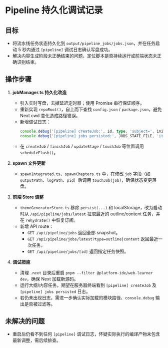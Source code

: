 # Pipeline 持久化调试记录

## 目标
- 将流水线任务状态持久化到 `output/pipeline_jobs/jobs.json`，并在任务启动 5 秒内通过 `[pipeline]` 调试日志确认写盘成功。
- 解决内容生成阶段未正确结束的问题，定位脚本是否持续运行或前端状态未正确识别结束。

## 操作步骤
1. **jobManager.ts 持久化改造**
   - 引入实时写盘，去掉延迟定时器；使用 Promise 串行保证顺序。
   - 重新实现 `repoRoot()`，自上而下查找 `config.json` / `package.json`，避免 Next cwd 变化造成路径错误。
   - 新增调试日志：
     ```ts
     console.debug('[pipeline] createJob:', id, type, 'subject=', init?.subject, 'cwd=', process.cwd(), 'repoRoot=', repoRoot());
     console.debug('[pipeline] jobs persisted:', JOBS_STATE_FILE, 'items=', payload.length);
     ```
   - 在 `createJob` / `finishJob` / `updateStage` / `touchJob` 等位置调用 `scheduleFlush()`。

2. **spawn 文件更新**
   - `spawnIntegrated.ts`、`spawnChapters.ts` 中，在修改 `job` 字段（如 `outputPath`、`logPath`、`pid`）后调用 `touchJob(job)`，确保状态变更落盘。

3. **前端 Store 调整**
   - `themeGeneratorStore.ts` 移除 `persist(...)` 和 localStorage，改为启动时从 `/api/pipeline/jobs/latest` 拉取最近的 outline/content 任务，并在 `rehydrate()` 中恢复订阅。
   - 新增 API route：
     - `GET /api/pipeline/jobs` 返回全部 snapshot。
     - `GET /api/pipeline/jobs/latest?type=outline|content` 返回最近一次任务。
     - `GET /api/pipeline/jobs/[id]` 返回指定任务快照。

4. **调试措施**
   - 清理 `.next` 目录后重启 `pnpm --filter @platform-ide/web-learner dev`，确保 Next 加载新源码。
   - 运行大纲/内容任务，期望在服务器终端看到 `[pipeline] createJob` 及 `[pipeline] jobs persisted` 日志。
   - 若仍未出现日志，需进一步确认实际加载的模块路径、`console.debug` 输出是否被过滤等。

## 未解决的问题
- 重启后仍看不到任何 `[pipeline]` 调试日志，怀疑实际执行的编译产物未包含最新调整，需后续排查。

